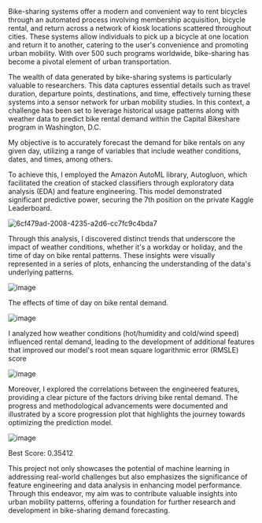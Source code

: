 Bike-sharing systems offer a modern and convenient way to rent bicycles through an automated process involving membership acquisition, bicycle rental, and return across a network of kiosk locations scattered throughout cities. These systems allow individuals to pick up a bicycle at one location and return it to another, catering to the user's convenience and promoting urban mobility. With over 500 such programs worldwide, bike-sharing has become a pivotal element of urban transportation.

The wealth of data generated by bike-sharing systems is particularly valuable to researchers. This data captures essential details such as travel duration, departure points, destinations, and time, effectively turning these systems into a sensor network for urban mobility studies. In this context, a challenge has been set to leverage historical usage patterns along with weather data to predict bike rental demand within the Capital Bikeshare program in Washington, D.C.

My objective is to accurately forecast the demand for bike rentals on any given day, utilizing a range of variables that include weather conditions, dates, and times, among others.

To achieve this, I employed the Amazon AutoML library, Autogluon, which facilitated the creation of stacked classifiers through exploratory data analysis (EDA) and feature engineering. This model demonstrated significant predictive power, securing the 7th position on the private Kaggle Leaderboard.

![6cf479ad-2008-4235-a2d6-cc7fc9c4bda7](https://github.com/CanKuralK/AWS_AI-ML_Scholarship/assets/16454824/efa930ed-b697-460d-9e22-c065b82ba1f2)

Through this analysis, I discovered distinct trends that underscore the impact of weather conditions, whether it's a workday or holiday, and the time of day on bike rental patterns. These insights were visually represented in a series of plots, enhancing the understanding of the data's underlying patterns.

![image](https://github.com/CanKuralK/AWSUdacity_AI-ML_Scholarship/assets/16454824/5cd8e936-7290-4ced-8cd1-526c915cc7cb)

The effects of time of day on bike rental demand.

![image](https://github.com/CanKuralK/AWSUdacity_AI-ML_Scholarship/assets/16454824/b4dd80af-435f-43b7-8d14-5f2d721173e6)

I analyzed how weather conditions (hot/humidity and cold/wind speed) influenced rental demand, leading to the development of additional features that improved our model's root mean square logarithmic error (RMSLE) score

![image](https://github.com/CanKuralK/AWSUdacity_AI-ML_Scholarship/assets/16454824/c55f05b5-4572-40cb-9ec9-ba5c7c35801c)

Moreover, I explored the correlations between the engineered features, providing a clear picture of the factors driving bike rental demand. The progress and methodological advancements were documented and illustrated by a score progression plot that highlights the journey towards optimizing the prediction model.

![image](https://github.com/CanKuralK/AWSUdacity_AI-ML_Scholarship/assets/16454824/49435edd-1264-47e1-933a-031beb64f0dd)

Best Score: 0.35412

This project not only showcases the potential of machine learning in addressing real-world challenges but also emphasizes the significance of feature engineering and data analysis in enhancing model performance. Through this endeavor, my aim was to contribute valuable insights into urban mobility patterns, offering a foundation for further research and development in bike-sharing demand forecasting.
